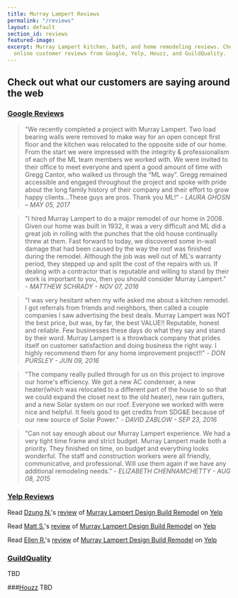 ```yaml
---
title: Murray Lampert Reviews
permalink: "/reviews"
layout: default
section_id: reviews
featured-image: 
excerpt: Murray Lampert kitchen, bath, and home remodeling reviews. Check out our
  online customer reviews from Google, Yelp, Houzz, and GuildQuality.
---
```


## Check out what our customers are saying around the web

### [Google Reviews](https://www.google.com/search?q=murray+lamperty+san+diego&oq=murray+lamperty+san+diego&aqs=chrome..69i57j0.2246j0j1&sourceid=chrome&ie=UTF-8#lrd=0x80d955a57abf532f:0x409268b5dbfcff56,1,)
> "We recently completed a project with Murray Lampert. Two load bearing walls were removed to make way for an open concept first floor and the kitchen was relocated to the opposite side of our home. From the start we were impressed with the integrity & professionalism of each of the ML team members we worked with. We were invited to their office to meet everyone and spent a good amount of time with Gregg Cantor, who walked us through the “ML way”. Gregg remained accessible and engaged throughout the project and spoke with pride about the long family history of their company and their effort to grow happy clients...These guys are pros. Thank you ML!" - _LAURA GHOSN – MAY 05, 2017_

> "I hired Murray Lampert to do a major remodel of our home in 2008. Given our home was built in 1932, it was a very difficult and ML did a great job in rolling with the punches that the old house continually threw at them. Fast forward to today, we discovered some in-wall damage that had been caused by the way the roof was finished during the remodel. Although the job was well out of ML's warranty period, they stepped up and split the cost of the repairs with us. If dealing with a contractor that is reputable and willing to stand by their work is important to you, then you should consider Murray Lampert." - _MATTHEW SCHRADY - NOV 07, 2016_

> "I was very hesitant when my wife asked me about a kitchen remodel. I got referrals from friends and neighbors, then called a couple companies I saw advertising the best deals. Murray Lampert was NOT the best price, but was, by far, the best VALUE!! Reputable, honest and reliable. Few businesses these days do what they say and stand by their word. Murray Lampert is a throwback company that prides itself on customer satisfaction and doing business the right way. I highly recommend them for any home improvement project!!" - _DON PURSLEY - JUN 09, 2016_

> "The company really pulled through for us on this project to improve our home's efficiency. We got a new AC condenser, a new heater(which was relocated to a different part of the house to so that we could expand the closet next to the old heater), new rain gutters, and a new Solar system on our roof. Everyone we worked with were nice and helpful. It feels good to get credits from SDG&E because of our new source of Solar Power." - _DAVID ZABLOW - SEP 23, 2016_

> "Can not say enough about our Murray Lampert experience. We had a very tight time frame and strict budget. Murray Lampert made both a priority. They finished on time, on budget and everything looks wonderful. The staff and construction workers were all friendly, communicative, and professional. Will use them again if we have any additional remodeling needs." - _ELIZABETH CHENNAMCHETTY - AUG 08, 2015_

### [Yelp Reviews](https://www.yelp.com/biz/murray-lampert-design-build-remodel-san-diego)
<span class="yelp-review" data-review-id="EN-2BdPc6Qg1aNQ7kLmH-Q" data-hostname="www.yelp.com">Read <a href="https://www.yelp.com/user_details?userid=GVGe-k8kb8Nx-SSWfdU1cQ" rel="nofollow noopener">Dzung N.</a>'s <a href="https://www.yelp.com/biz/murray-lampert-design-build-remodel-san-diego?hrid=EN-2BdPc6Qg1aNQ7kLmH-Q" rel="nofollow noopener">review</a> of <a href="https://www.yelp.com/biz/oeIsDIcIiqbk94lIFs7SUA" rel="nofollow noopener">Murray Lampert Design Build Remodel</a> on <a href="https://www.yelp.com" rel="nofollow noopener">Yelp</a><script async="async" src="https://www.yelp.com/embed/widgets.js" type="text/javascript"></script></span>

<span class="yelp-review" data-review-id="Sz6q-3E1vU878UDFoALEIQ" data-hostname="www.yelp.com">Read <a href="https://www.yelp.com/user_details?userid=7TI6uuAbtARrromluedQiQ" rel="nofollow noopener">Matt S.</a>'s <a href="https://www.yelp.com/biz/murray-lampert-design-build-remodel-san-diego?hrid=Sz6q-3E1vU878UDFoALEIQ" rel="nofollow noopener">review</a> of <a href="https://www.yelp.com/biz/oeIsDIcIiqbk94lIFs7SUA" rel="nofollow noopener">Murray Lampert Design Build Remodel</a> on <a href="https://www.yelp.com" rel="nofollow noopener">Yelp</a><script async="async" src="https://www.yelp.com/embed/widgets.js" type="text/javascript"></script></span>

<span class="yelp-review" data-review-id="h-NgzXwHPkoeBjgFD5LLgw" data-hostname="www.yelp.com">Read <a href="https://www.yelp.com/user_details?userid=x5wu1VqqoDCEmY0UiJoGlw" rel="nofollow noopener">Ellen R.</a>'s <a href="https://www.yelp.com/biz/murray-lampert-design-build-remodel-san-diego?hrid=h-NgzXwHPkoeBjgFD5LLgw" rel="nofollow noopener">review</a> of <a href="https://www.yelp.com/biz/oeIsDIcIiqbk94lIFs7SUA" rel="nofollow noopener">Murray Lampert Design Build Remodel</a> on <a href="https://www.yelp.com" rel="nofollow noopener">Yelp</a><script async="async" src="https://www.yelp.com/embed/widgets.js" type="text/javascript"></script></span>

### [GuildQuality](#)
TBD

###[Houzz](#)
TBD
